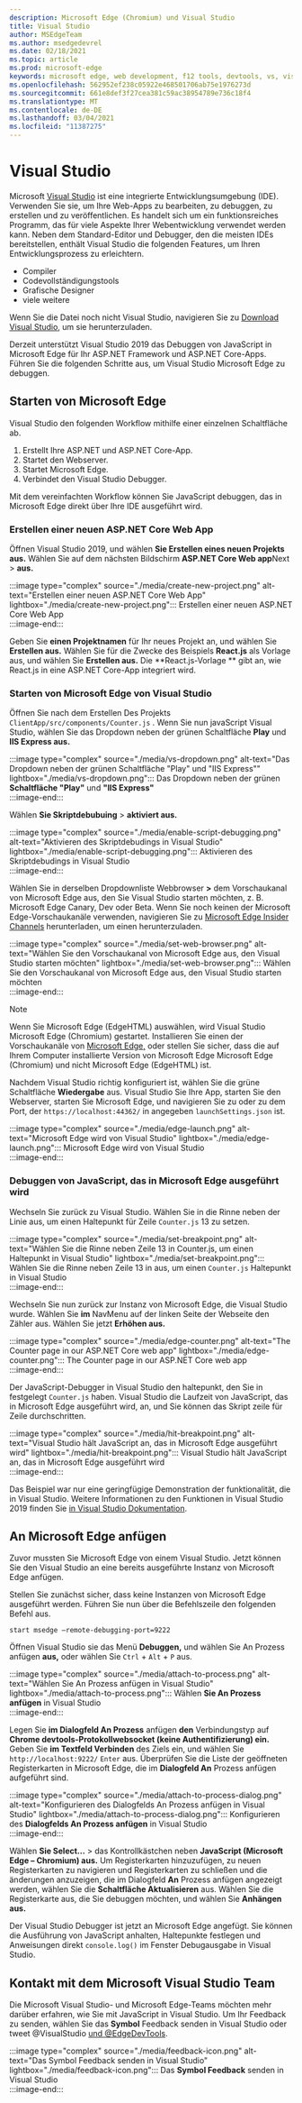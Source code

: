 ```yaml
---
description: Microsoft Edge (Chromium) und Visual Studio
title: Visual Studio
author: MSEdgeTeam
ms.author: msedgedevrel
ms.date: 02/18/2021
ms.topic: article
ms.prod: microsoft-edge
keywords: microsoft edge, web development, f12 tools, devtools, vs, visual studio, debugger
ms.openlocfilehash: 562952ef238c05922e468501706ab75e1976273d
ms.sourcegitcommit: 661e8def3f27cea381c59ac38954789e736c18f4
ms.translationtype: MT
ms.contentlocale: de-DE
ms.lasthandoff: 03/04/2021
ms.locfileid: "11387275"
---
```

# <a name="visual-studio"></a>Visual Studio  

Microsoft [Visual Studio][MicrosoftVisualstudioVs] ist eine integrierte Entwicklungsumgebung \(IDE\).   Verwenden Sie sie, um Ihre Web-Apps zu bearbeiten, zu debuggen, zu erstellen und zu veröffentlichen.  Es handelt sich um ein funktionsreiches Programm, das für viele Aspekte Ihrer Webentwicklung verwendet werden kann.  Neben dem Standard-Editor und Debugger, den die meisten IDEs bereitstellen, enthält Visual Studio die folgenden Features, um Ihren Entwicklungsprozess zu erleichtern.  

*   Compiler  
*   Codevollständigungstools  
*   Grafische Designer  
*   viele weitere  
    
Wenn Sie die Datei noch nicht Visual Studio, navigieren Sie zu [Download Visual Studio,][MicrosoftVisualstudioDownloads] um sie herunterzuladen.  

Derzeit unterstützt Visual Studio 2019 das Debuggen von JavaScript in Microsoft Edge für Ihr ASP.NET Framework und ASP.NET Core-Apps.  Führen Sie die folgenden Schritte aus, um Visual Studio Microsoft Edge zu debuggen.  

## <a name="launch-microsoft-edge"></a>Starten von Microsoft Edge  

Visual Studio den folgenden Workflow mithilfe einer einzelnen Schaltfläche ab.  

1.  Erstellt Ihre ASP.NET und ASP.NET Core-App.  
1.  Startet den Webserver.  
1.  Startet Microsoft Edge.  
1.  Verbindet den Visual Studio Debugger.  
    
Mit dem vereinfachten Workflow können Sie JavaScript debuggen, das in Microsoft Edge direkt über Ihre IDE ausgeführt wird.  

### <a name="create-a-new-aspnet-core-web-app"></a>Erstellen einer neuen ASP.NET Core Web App  

Öffnen Visual Studio 2019, und wählen **Sie Erstellen eines neuen Projekts aus.**  Wählen Sie auf dem nächsten Bildschirm **ASP.NET Core Web app**Next  >  **aus.**  

:::image type="complex" source="./media/create-new-project.png" alt-text="Erstellen einer neuen ASP.NET Core Web App" lightbox="./media/create-new-project.png":::
   Erstellen einer neuen ASP.NET Core Web App  
:::image-end:::  

Geben Sie **einen Projektnamen** für Ihr neues Projekt an, und wählen Sie **Erstellen aus.**  Wählen Sie für die Zwecke des Beispiels **React.js** als Vorlage aus, und wählen Sie **Erstellen aus.**  Die **React.js-Vorlage ** gibt an, wie React.js in eine ASP.NET Core-App integriert wird.  

### <a name="launch-microsoft-edge-from-visual-studio"></a>Starten von Microsoft Edge von Visual Studio  

Öffnen Sie nach dem Erstellen Des Projekts `ClientApp/src/components/Counter.js` .  Wenn Sie nun javaScript Visual Studio, wählen Sie das Dropdown neben der grünen Schaltfläche **Play** und **IIS Express aus.**  

:::image type="complex" source="./media/vs-dropdown.png" alt-text="Das Dropdown neben der grünen Schaltfläche "Play" und "IIS Express"" lightbox="./media/vs-dropdown.png":::
   Das Dropdown neben der grünen **Schaltfläche "Play"** und **"IIS Express"**  
:::image-end:::  

Wählen **Sie Skriptdebubuing**  >  **aktiviert aus.**  

:::image type="complex" source="./media/enable-script-debugging.png" alt-text="Aktivieren des Skriptdebudings in Visual Studio" lightbox="./media/enable-script-debugging.png":::
   Aktivieren des Skriptdebudings in Visual Studio  
:::image-end:::  

Wählen Sie in derselben Dropdownliste Webbrowser **>** dem Vorschaukanal von Microsoft Edge aus, den Sie Visual Studio starten möchten, z. B. Microsoft Edge Canary, Dev oder Beta.  Wenn Sie noch keinen der Microsoft Edge-Vorschaukanäle verwenden, navigieren Sie zu [Microsoft Edge Insider Channels][MicrosoftedgeinsiderDownload] herunterladen, um einen herunterzuladen.  

:::image type="complex" source="./media/set-web-browser.png" alt-text="Wählen Sie den Vorschaukanal von Microsoft Edge aus, den Visual Studio starten möchten" lightbox="./media/set-web-browser.png":::
   Wählen Sie den Vorschaukanal von Microsoft Edge aus, den Visual Studio starten möchten  
:::image-end:::  

> [!NOTE]
> Wenn Sie Microsoft Edge \(EdgeHTML\) auswählen, wird Visual Studio Microsoft Edge \(Chromium\) gestartet.  Installieren Sie einen der Vorschaukanäle von [Microsoft Edge,][MicrosoftedgeinsiderDownload] oder stellen Sie sicher, dass die auf Ihrem Computer installierte Version von Microsoft Edge Microsoft Edge \(Chromium\) und nicht Microsoft Edge \(EdgeHTML\) ist.  

Nachdem Visual Studio richtig konfiguriert ist, wählen Sie die grüne Schaltfläche **Wiedergabe** aus.  Visual Studio Sie Ihre App, starten Sie den Webserver, starten Sie Microsoft Edge, und navigieren Sie zu oder zu dem Port, der `https://localhost:44362/` in angegeben `launchSettings.json` ist.  

:::image type="complex" source="./media/edge-launch.png" alt-text="Microsoft Edge wird von Visual Studio" lightbox="./media/edge-launch.png":::
   Microsoft Edge wird von Visual Studio  
:::image-end:::  

### <a name="debug-javascript-running-in-microsoft-edge"></a>Debuggen von JavaScript, das in Microsoft Edge ausgeführt wird  

Wechseln Sie zurück zu Visual Studio.  Wählen Sie in die Rinne neben der Linie aus, um einen Haltepunkt für Zeile `Counter.js` 13 zu setzen.  

:::image type="complex" source="./media/set-breakpoint.png" alt-text="Wählen Sie die Rinne neben Zeile 13 in Counter.js, um einen Haltepunkt in Visual Studio" lightbox="./media/set-breakpoint.png":::
   Wählen Sie die Rinne neben Zeile 13 in aus, um einen `Counter.js` Haltepunkt in Visual Studio  
:::image-end:::  

Wechseln Sie nun zurück zur Instanz von Microsoft Edge, die Visual Studio wurde.  Wählen Sie **im** NavMenu auf der linken Seite der Webseite den Zähler aus.  Wählen Sie jetzt **Erhöhen aus.**  

:::image type="complex" source="./media/edge-counter.png" alt-text="The Counter page in our ASP.NET Core web app" lightbox="./media/edge-counter.png":::
   The Counter page in our ASP.NET Core web app  
:::image-end:::  

Der JavaScript-Debugger in Visual Studio den haltepunkt, den Sie in festgelegt `Counter.js` haben.  Visual Studio die Laufzeit von JavaScript, das in Microsoft Edge ausgeführt wird, an, und Sie können das Skript zeile für Zeile durchschritten.  

:::image type="complex" source="./media/hit-breakpoint.png" alt-text="Visual Studio hält JavaScript an, das in Microsoft Edge ausgeführt wird" lightbox="./media/hit-breakpoint.png":::
   Visual Studio hält JavaScript an, das in Microsoft Edge ausgeführt wird  
:::image-end:::  

Das Beispiel war nur eine geringfügige Demonstration der funktionalität, die in Visual Studio.  Weitere Informationen zu den Funktionen in Visual Studio 2019 finden Sie [in Visual Studio Dokumentation][VisualStudioWindowsIndex].  

## <a name="attach-to-microsoft-edge"></a>An Microsoft Edge anfügen  

Zuvor mussten Sie Microsoft Edge von einem Visual Studio.  Jetzt können Sie den Visual Studio an eine bereits ausgeführte Instanz von Microsoft Edge anfügen.  

Stellen Sie zunächst sicher, dass keine Instanzen von Microsoft Edge ausgeführt werden.  Führen Sie nun über die Befehlszeile den folgenden Befehl aus.  

```console
start msedge –remote-debugging-port=9222
```  

Öffnen Visual Studio sie das Menü **Debuggen,** und wählen Sie An Prozess anfügen **aus,** oder wählen Sie `Ctrl` + `Alt` + `P` aus.  

:::image type="complex" source="./media/attach-to-process.png" alt-text="Wählen Sie An Prozess anfügen in Visual Studio" lightbox="./media/attach-to-process.png":::
   Wählen **Sie An Prozess anfügen** in Visual Studio  
:::image-end:::  

Legen Sie **im Dialogfeld An Prozess** anfügen **den** Verbindungstyp auf **Chrome devtools-Protokollwebsocket (keine Authentifizierung) ein.**  Geben Sie **im Textfeld Verbinden** des Ziels ein, und wählen Sie `http://localhost:9222/` `Enter` aus.  Überprüfen Sie die Liste der geöffneten Registerkarten in Microsoft Edge, die im **Dialogfeld An** Prozess anfügen aufgeführt sind.  

:::image type="complex" source="./media/attach-to-process-dialog.png" alt-text="Konfigurieren des Dialogfelds An Prozess anfügen in Visual Studio" lightbox="./media/attach-to-process-dialog.png":::
   Konfigurieren des **Dialogfelds An Prozess anfügen** in Visual Studio  
:::image-end:::  

Wählen **Sie Select...** > das Kontrollkästchen neben **JavaScript (Microsoft Edge – Chromium) aus.**  Um Registerkarten hinzuzufügen, zu neuen Registerkarten zu navigieren und Registerkarten zu schließen und die änderungen anzuzeigen, die im Dialogfeld **An** Prozess anfügen angezeigt werden, wählen Sie die **Schaltfläche Aktualisieren** aus.  Wählen Sie die Registerkarte aus, die Sie debuggen möchten, und wählen Sie **Anhängen aus.**  

Der Visual Studio Debugger ist jetzt an Microsoft Edge angefügt.  Sie können die Ausführung von JavaScript anhalten, Haltepunkte festlegen und Anweisungen direkt `console.log()` im Fenster Debugausgabe in Visual Studio.  

## <a name="getting-in-touch-with-the-microsoft-visual-studio-team"></a>Kontakt mit dem Microsoft Visual Studio Team  

Die Microsoft Visual Studio- und Microsoft Edge-Teams möchten mehr darüber erfahren, wie Sie mit JavaScript in Visual Studio.  Um Ihr Feedback zu senden, wählen Sie das **Symbol** Feedback senden in Visual Studio oder tweet @VisualStudio [und @EdgeDevTools][TwitterIntentTweetViualstudioEdgdevtools].  

:::image type="complex" source="./media/feedback-icon.png" alt-text="Das Symbol Feedback senden in Visual Studio" lightbox="./media/feedback-icon.png":::
   Das **Symbol Feedback** senden in Visual Studio  
:::image-end:::  

<!-- links -->  

[VisualStudioWindowsIndex]: /visualstudio/windows/index "Visual Studio Dokumentation | Microsoft Docs"  

[MicrosoftVisualstudioDownloads]: https://visualstudio.microsoft.com/downloads "Download Visual Studio"  
[MicrosoftVisualstudioVs]: https://visualstudio.microsoft.com/vs "Visual Studio IDE"  

[MicrosoftedgeinsiderDownload]: https://www.microsoftedgeinsider.com/download "Herunterladen von Microsoft Edge Insider Channels"  

[TwitterIntentTweetViualstudioEdgdevtools]: https://twitter.com/intent/tweet?text=@VisualStudio+@EdgeDevTools "Tweet zu @VisualStudio und @EdgeDevTools | Twitter"  
